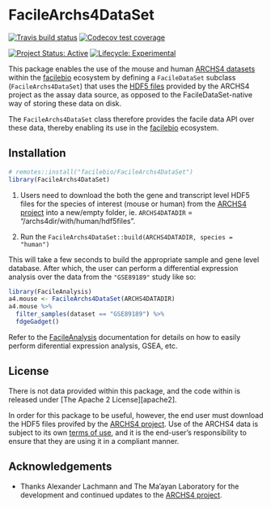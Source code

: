 
<!-- README.md is generated from README.Rmd. Please edit that file -->

# FacileArchs4DataSet

<!-- badges: start -->

[![Travis build
status](https://travis-ci.org/facilebio/FacileArchs4DataSet.svg?branch=master)](https://travis-ci.org/facilebio/FacileArchs4DataSet)
[![Codecov test
coverage](https://codecov.io/gh/facilebio/FacileArchs4DataSet/branch/master/graph/badge.svg)](https://codecov.io/gh/facilebio/FacileArchs4DataSet?branch=master)
<!-- badges: end -->

[![Project Status:
Active](https://www.repostatus.org/badges/latest/active.svg)](https://www.repostatus.org/#active)
[![Lifecycle:
Experimental](https://img.shields.io/badge/lifecycle-experimental-orange.svg)](https://www.tidyverse.org/lifecycle/#experimental)

This package enables the use of the mouse and human [ARCHS4
datasets](https://amp.pharm.mssm.edu/archs4/index.html) within the
[facilebio](https://facile.bio/) ecosystem by defining a `FacileDataSet`
subclass (`FacileArchs4DataSet`) that uses the [HDF5
files](https://amp.pharm.mssm.edu/archs4/download.html) provided by the
ARCHS4 project as the assay data source, as opposed to the
FacileDataSet-native way of storing these data on disk.

The `FacileArchs4DataSet` class therefore provides the facile data API
over these data, thereby enabling its use in the
[facilebio](https://facile.bio/) ecosystem.

## Installation

``` r
# remotes::install("facilebio/FacileArchs4DataSet")
library(FacileArchs4DataSet)
```

1.  Users need to download the both the gene and transcript level HDF5
    files for the species of interest (mouse or human) from the [ARCHS4
    project](https://amp.pharm.mssm.edu/archs4/download.html) into a
    new/empty folder, ie. `ARCHS4DATADIR` =
    “/archs4dir/with/human/hdf5files”.

2.  Run the `FacileArchs4DataSet::build(ARCHS4DATADIR, species =
    "human")`

This will take a few seconds to build the appropriate sample and gene
level database. After which, the user can perform a differential
expression analysis over the data from the `"GSE89189"` study like so:

``` r
library(FacileAnalysis)
a4.mouse <- FacileArchs4DataSet(ARCHS4DATADIR)
a4.mouse %>% 
  filter_samples(dataset == "GSE89189") %>% 
  fdgeGadget()
```

Refer to the
[FacileAnalysis](https://facilebio.github.io/FacileAnalysis/)
documentation for details on how to easily perform diferential
expression analysis, GSEA, etc.

## License

There is not data provided within this package, and the code within is
released under \[The Apache 2 License\]\[apache2\].

In order for this package to be useful, however, the end user must
download the HDF5 files provifed by the [ARCHS4
project](https://amp.pharm.mssm.edu/archs4/download.html). Use of the
ARCHS4 data is subject to its own [terms of
use](https://amp.pharm.mssm.edu/archs4/help.html), and it is the
end-user’s responsibility to ensure that they are using it in a
compliant manner.

## Acknowledgements

  - Thanks Alexander Lachmann and The Ma’ayan Laboratory for the
    development and continued updates to the [ARCHS4
    project](https://amp.pharm.mssm.edu/archs4/index.html).
